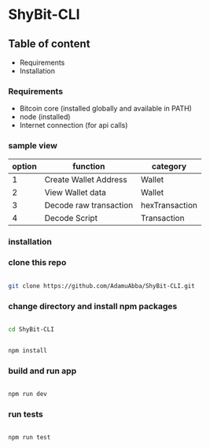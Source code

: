 # ShyBit-CLI

## Table of content

- Requirements
- Installation

### Requirements

- Bitcoin core (installed globally and available in PATH)
- node (installed)
- Internet connection (for api calls)

### sample view

| option | function               | category       |
| ------ | ---------------------- | -------------- |
| 1      | Create Wallet Address  | Wallet         |
| 2      | View Wallet data       | Wallet         |
| 3      | Decode raw transaction | hexTransaction |
| 4      | Decode Script          | Transaction    |

### installation

### clone this repo

```bash

git clone https://github.com/AdamuAbba/ShyBit-CLI.git
```

### change directory and install npm packages

```bash

cd ShyBit-CLI
```

```bash

npm install
```

### build and run app

```bash

npm run dev
```

### run tests

```bash

npm run test
```
